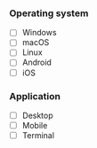 ### Operating system

- [ ] Windows
- [ ] macOS
- [ ] Linux
- [ ] Android
- [ ] iOS

### Application

- [ ] Desktop
- [ ] Mobile
- [ ] Terminal

<!--
Please the guide first! https://github.com/laurent22/joplin/blob/master/CONTRIBUTING.md
-->
